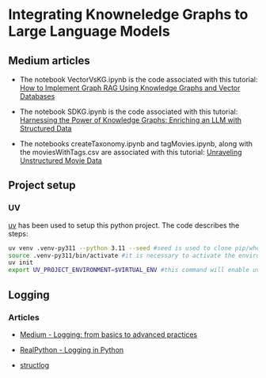 # Integrating Knowneledge Graphs to Large Language Models

## Medium articles

* The notebook VectorVsKG.ipynb is the code associated with this tutorial: [How to Implement Graph RAG Using Knowledge Graphs and Vector Databases](https://towardsdatascience.com/how-to-implement-graph-rag-using-knowledge-graphs-and-vector-databases-60bb69a22759)

* The notebook SDKG.ipynb is the code associated with this tutorial: [Harnessing the Power of Knowledge Graphs: Enriching an LLM with Structured Data](https://medium.com/towards-data-science/harnessing-the-power-of-knowledge-graphs-enriching-an-llm-with-structured-data-997fabc62386?sk=552a8f07ad3a14a55c3b944c9bc484d2)

* The notebooks createTaxonomy.ipynb and tagMovies.ipynb, along with the moviesWithTags.csv are associated with this tutorial: [Unraveling Unstructured Movie Data](https://towardsdatascience.com/unraveling-unstructured-movie-data-04d5ff787600?source=friends_link&sk=567bca3ce60a8ccf71c0366a3ca07344)

## Project setup

### UV

[uv](https://docs.astral.sh/uv/) has been used to setup this python project.
The code describes the steps:

``` sh
uv venv .venv-py311 --python 3.11 --seed #seed is used to clone pip/wheel to this venv
source .venv-py311/bin/activate #it is necessary to activate the environment so the uv init command will create the VIRTUAL_ENVIRONMENT when the project is initialised
uv init 
export UV_PROJECT_ENVIRONMENT=$VIRTUAL_ENV #this command will enable uv add commands to store dependencies in the VIRTUAL_ENV set. This is not necessary if you use .venv
```

## Logging

### Articles

* [Medium - Logging: from basics to advanced practices](https://medium.com/@moraneus/python-logging-from-basics-to-advanced-practices-f8ca709059e1)

* [RealPython - Logging in Python](https://realpython.com/python-logging/)

* [structlog](https://www.structlog.org/en/stable/)